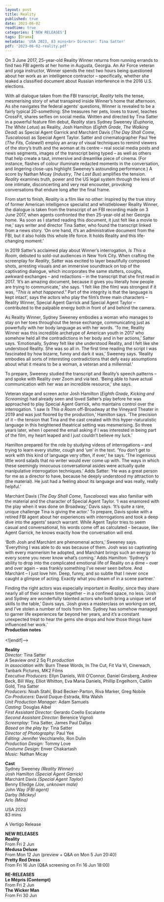```yaml
---
layout: post
title: Reality
published: true
date: 2023-06-02
readtime: true
categories: ['NEW RELEASES']
tags: [Drama]
metadata: 'USA 2023, 83 mins<br> Director: Tina Satter'
pdf: '2023-06-02-reality.pdf'
---
```


On 3 June 2017, 25-year-old Reality Winner returns from running errands to find two FBI agents at her home in Augusta, Georgia. An Air Force veteran and yoga instructor, Winner spends the next two hours being questioned about her work as an intelligence contractor – specifically, whether she leaked a classified document about Russian interference in the 2016 U.S. elections.

With all dialogue taken from the FBI transcript, _Reality_ tells the tense, mesmerising story of what transpired inside Winner’s home that afternoon. As she navigates the federal agents’ questions, Winner is revealed to be a fairly typical 20-something: She treasures her pets, loves to travel, teaches CrossFit, shares selfies on social media. Written and directed by Tina Satter in a powerful feature film debut, _Reality_ stars Sydney Sweeney (_Euphoria_, _The White Lotus_) as Reality, Josh Hamilton (_Eighth Grade_, _The Walking Dead_) as Special Agent Garrick and Marchánt Davis (_The Day Shall Come_, _Tuscaloosa_) as Special Agent Taylor. Satter and cinematographer Paul Yee (_The Fits, Colewell_) employ an array of visual techniques to remind viewers of the story’s truth and the woman at its centre – real social media posts and news segments, images of the transcript being typed – as well as others that help create a taut, immersive and dreamlike piece of cinema. (For instance, flashes of colour illuminate redacted moments in the conversation, and lingering close-ups highlight Sweeney’s astounding performance.) A score by Nathan Micay (_Industry_, _The Last Bus_) amplifies the tension. _Reality_ examines truth, power and the US legal system through the lens of one intimate, disconcerting and very real encounter, provoking conversations that endure long after the final frame.

From start to finish, _Reality_ is a film like no other: Inspired by the true story of former American intelligence specialist and whistleblower Reality Winner, the dialogue is taken from the transcript of an FBI recording made on 3 June 2017, when agents confronted the then 25-year-old at her Georgia home. ‘As soon as I started reading this document, it just felt like a movie to me,’ says writer and director Tina Satter, who found the transcript linked from a news story. ‘On one hand, it’s an administrative document from the FBI, but it also holds this whole life force. It holds Reality and this life-changing moment.’

In 2019 Satter’s acclaimed play about Winner’s interrogation, _Is This a Room_, debuted to sold-out audiences in New York City. When crafting the screenplay for _Reality_, Satter was excited to layer beautifully composed shots, arresting visuals and an immersive soundtrack on top of the captivating dialogue, which incorporates the same stutters, coughs, awkward exchanges – and redactions – in the transcript that she first read in 2017. ‘It’s an amazing document, because it gives you literally how people are trying to communicate,’ she says. ‘I felt like (the film) was strongest if it was, “_This is what happened_.” Part of the integrity is that the language is kept intact’, says the actors who play the film’s three main characters – Reality Winner, Special Agent Garrick and Special Agent Taylor – contributed to the palpable energy both in front of and behind the camera.

As Reality Winner, Sydney Sweeney embodies a woman who manages to stay on her toes throughout the tense exchange, communicating just as powerfully with her body language as with her words. ‘To me, Reality Winner was this incredible archetype of American youth in 2017 who somehow held all the contradictions in her body and in her actions,’ Satter says. ‘Emotionally, Sydney felt like she understood Reality, and I felt like she understood Reality. She was so all in. The first time reading the script I was fascinated by how bizarre, funny and dark it was,’ Sweeney says. ‘Reality embodies all sorts of interesting contradictions that defy easy assumptions about what it means to be a woman, a veteran and a millennial.’

To prepare, Sweeney studied the transcript and Reality’s speech patterns – and spoke with Reality over Zoom and via text. ‘Being able to have actual communication with her was an incredible resource,’ she says.

Veteran stage and screen actor Josh Hamilton (_Eighth Grade_, _Kicking and Screaming_) had already seen and loved Satter’s play before he was approached to play Special Agent Garrick, who maintains control over the interrogation. ‘I saw _Is This a Room_ off-Broadway at the Vineyard Theater in 2019 and was just floored by the production,’ Hamilton says. ‘The precision of it – the tension that Tina and the cast created with this hyper-naturalistic language in this heightened theatrical setting was mesmerising. So three years later, when I opened the email asking if I was interested in being part of the film, my heart leaped and I just couldn’t believe my luck.’

Hamilton prepared for the role by studying videos of interrogations – and trying to learn every stutter, cough and ‘um’ in the text. ‘You don’t get to work with this kind of language very often, if ever,’ he says. ‘The ingenious little word salads that no writer would ever come up with. The ways in which these seemingly innocuous conversational asides were actually quite manipulative interrogation techniques.’ Adds Satter: ‘He was a great person for me as a director to have, because he deeply understood my attraction to (the material). He just had a feeling about its language and was really, really helpful.’

Marchánt Davis (_The Day Shall Come_, _Tuscaloosa_) was also familiar with the material and the character of Special Agent Taylor. ‘I was enamored with the play when it was done on Broadway,’ Davis says. ‘It’s quite a rare, unique challenge Tina is giving the actor.’ To prepare, Davis spoke with a retired FBI agent about her experiences with interrogations and took a deep dive into the agents’ search warrant. While Agent Taylor tries to seem casual and conversational, his words come off as calculated – because, like Agent Garrick, he knows exactly how the conversation will end.

‘Both Josh and Marchánt are phenomenal actors,’ Sweeney says. ‘Everything I was able to do was because of them. Josh was so captivating with every mannerism he adopted, and Marchánt brings such an energy to every scene you never know what’s coming.’ Adds Hamilton: ‘Sydney’s ability to drop into the complicated emotional life of Reality on a dime – over and over again – was frankly something I’ve never seen before. And Marchánt – I just love him. Deep, funny, and so subtle that I never once caught a glimpse of acting. Exactly what you dream of in a scene partner.’

Finding the right actors was especially important in _Reality_, since they share nearly all of their screen time together – in a confined space, no less. ‘Josh and Sydney are wonderfully talented actors who both bring a unique set of skills to the table,’ Davis says. ‘Josh gives a masterclass on working on set, and I’ve stolen a number of tools from him. Sydney has somehow managed to garner life experiences far beyond her years, and it’s a constant unexpected treat to hear the gems she drops and how those things have influenced her work.’  
**Production notes**  
<br>
<![endif]-->

**Reality**  
_Director:_ Tina Satter  
_A_ Seaview _and_ 2 Sq Ft _production_  
_In association with:_ Burn These Words, In The Cut, Fit Via Vi, Cinereach, Tanbark Pictures, MK2 Films  
_Executive Producers:_ Ellyn Daniels, Will O’Connor, Daniel Ginsberg, Andrew Beck, Bill Way, Elliot Whitton, Eva Maria Daniels, Phillip Engelhorn, Caitlin Gold, Tina Satter  
_Producers:_ Noah Stahl, Brad Becker-Parton,
Riva Marker, Greg Nobile  
_Co-Producers:_ David Duque-Estrada, Rita Walsh  
_Unit Production Manager:_ Adam Samuels  
_Casting:_ Douglas Aibel  
_First Assistant Director:_ Gerardo Coello Escalante  
_Second Assistant Director:_ Berenice Vignoli  
_Screenplay:_ Tina Satter, James Paul Dallas  
_Based on the play by:_ Tina Satter  
_Director of Photography:_ Paul Yee  
_Editing:_ Jennifer Vecchiarello, Ron Dulin  
_Production Design:_ Tommy Love  
_Costume Design:_ Enver Chakartash  
_Music:_ Nathan Micay  

**Cast**  
Sydney Sweeney _(Reality Winner)_  
Josh Hamilton _(Special Agent Garrick)_  
Marchánt Davis _(Special Agent Taylor)_  
Benny Elledge _(Joe, unknown male)_  
John Way _(FBI agent)_  
Darby _(Mickey)_  
Arlo _(Mina)_  

USA 2023  
83 mins   

A Vertigo Release  

**NEW RELEASES**  
**Reality**  
From Fri 2 Jun  
**Medusa Deluxe**  
From Mon 12 Jun (preview + Q&A on Mon 5 Jun 20:40)  
**Pretty Red Dress**  
From Fri 16 Jun (Q&A screening on Fri 16 Jun 18:00)  

**RE-RELEASES**  
**Le Mépris (Contempt)**  
From Fri 2 Jun  
**The Wicker Man**  
From Fri 30 Jun  
<!--stackedit_data:
eyJoaXN0b3J5IjpbLTEyNDQxMzg4MjIsLTE1MTA3MDc4MjYsNz
MwOTk4MTE2XX0=
-->